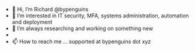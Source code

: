 - 👋 Hi, I’m Richard @bypenguins
- 👀 I’m interested in IT security, MFA, systems administration, automation and deployment
- 🌱 I’m always researching and working on something new
- 
- 📫 How to reach me ... supported at bypenguins dot xyz

<!---
bypenguins/bypenguins is a ✨ special ✨ repository because its `README.md` (this file) appears on your GitHub profile.
You can click the Preview link to take a look at your changes.
--->
